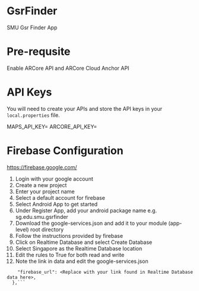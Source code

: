 # GsrFinder
SMU Gsr Finder  App

# Pre-requsite
Enable ARCore API and ARCore Cloud Anchor API

# API Keys
You will need to create your APIs and store the API keys in your ```local.properties``` file. 

MAPS_API_KEY=<Replace with your api key>
ARCORE_API_KEY=<Replace with your api key>

# Firebase Configuration
https://firebase.google.com/

1. Login with your google account
2. Create a new project
3. Enter your project name
4. Select a default account for firebase
5. Select Android App to get started
6. Under Register App, add your android package name e.g. sg.edu.smu.gsrfinder
7. Download the google-services.json and add it to your module (app-level) root directory
8. Follow the instructions provided by firebase
9. Click on Realtime Database and select Create Database
10. Select Singapore as the Realtime Database location
11. Edit the rules to True for both read and write
12. Note the link in data and edit the google-services.json
```"project_info": {
    "firebase_url": <Replace with your link found in Realtime Database data here>,
  },```


